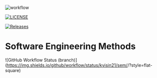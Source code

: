 ![workflow](https://github.com/kyisin21/sem/actions/workflows/main.yml/badge.svg)

[![LICENSE](https://img.shields.io/github/license/kyisin21/sem.svg?style=flat-square)](https://github.com/<github-username>/sem/blob/master/LICENSE)

[![Releases](https://img.shields.io/github/release/kyisin21/sem/all.svg?style=flat-square)](https://github.com/kyisin21/sem/releases)

# Software Engineering Methods
![GitHub Workflow Status (branch)](https://img.shields.io/github/workflow/status/kyisin21/sem/<action name taken from main.yml>/<branch>?style=flat-square)